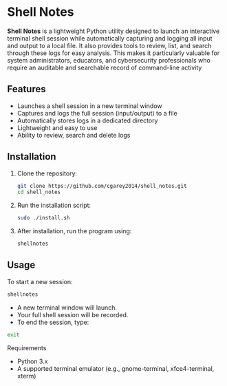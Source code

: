 # Shell Notes

**Shell Notes** is a lightweight Python utility designed to launch an interactive terminal shell session while automatically capturing and logging all input and output to a local file. It also provides tools to review, list, and search through these logs for easy analysis. This makes it particularly valuable for system administrators, educators, and cybersecurity professionals who require an auditable and searchable record of command-line activity

## Features

- Launches a shell session in a new terminal window
- Captures and logs the full session (input/output) to a file
- Automatically stores logs in a dedicated directory
- Lightweight and easy to use
- Ability to review, search and delete logs

## Installation

1. Clone the repository:

    ```bash
    git clone https://github.com/cgarey2014/shell_notes.git
    cd shell_notes
    ```

2. Run the installation script:

    ```bash
    sudo ./install.sh
    ```

3. After installation, run the program using:

    ```bash
    shellnotes
    ```


## Usage

To start a new session:

```bash
shellnotes
```
- A new terminal window will launch.
- Your full shell session will be recorded.
- To end the session, type:
```bash
exit
```

Requirements

- Python 3.x
- A supported terminal emulator (e.g., gnome-terminal, xfce4-terminal, xterm)
